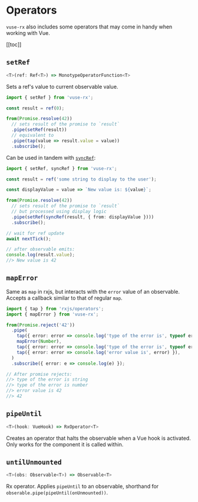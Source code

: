 # Operators

`vuse-rx` also includes some operators that may come in handy when working with Vue.

[[toc]]

## `setRef`

```ts
<T>(ref: Ref<T>) => MonotypeOperatorFunction<T>
```

Sets a ref's value to current observable value.

```ts
import { setRef } from 'vuse-rx';

const result = ref(0);

from(Promise.resolve(42))
  // sets result of the promise to `result`
  .pipe(setRef(result))
  // equivalent to
  .pipe(tap(value => result.value = value))
  .subscribe();
```

Can be used in tandem with [`syncRef`](/api/refs.html#syncref):

```ts
import { setRef, syncRef } from 'vuse-rx';

const result = ref('some string to display to the user');

const displayValue = value => `New value is: ${value}`;

from(Promise.resolve(42))
  // sets result of the promise to `result`
  // but processed using display logic
  .pipe(setRef(syncRef(result, { from: displayValue })))
  .subscribe();

// wait for ref update
await nextTick();

// after observable emits:
console.log(result.value);
//> New value is 42
```

## `mapError`

Same as `map` in rxjs, but interacts with the `error` value of an observable.\
Accepts a callback similar to that of regular `map`.

```ts
import { tap } from 'rxjs/operators';
import { mapError } from 'vuse-rx';

from(Promise.reject('42'))
  .pipe(
    tap({ error: error => console.log('type of the error is', typeof error) }),
    mapError(Number),
    tap({ error: error => console.log('type of the error is', typeof error) }),
    tap({ error: error => console.log('error value is', error) }),
  )
  .subscribe({ error: e => console.log(e) });

// After promise rejects:
//> type of the error is string
//> type of the error is number
//> error value is 42
//> 42
```

## `pipeUntil`

```ts
<T>(hook: VueHook) => RxOperator<T>
```

Creates an operator that halts the observable when a Vue hook is activated.\
Only works for the component it is called within.

## `untilUnmounted`

```ts
<T>(obs: Observable<T>) => Observable<T>
```

Rx operator.
Applies `pipeUntil` to an observable, shorthand for `obserable.pipe(pipeUntil(onUnmounted))`.
